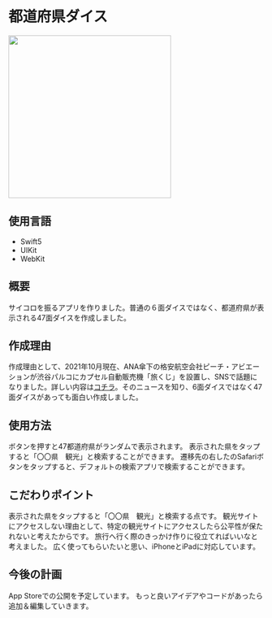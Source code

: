 # 都道府県ダイス
<img src = "https://user-images.githubusercontent.com/70003919/148318998-5060aea9-a52e-407a-8b56-007227183122.gif" width = 320px>


## 使用言語
- Swift5
 - UIKit
 - WebKit

## 概要
サイコロを振るアプリを作りました。普通の６面ダイスではなく、都道府県が表示される47面ダイスを作成しました。

## 作成理由
作成理由として、2021年10月現在、ANA傘下の格安航空会社ピーチ・アビエーションが渋谷パルコにカプセル自動販売機「旅くじ」を設置し、SNSで話題になりました。詳しい内容は[コチラ](https://news.yahoo.co.jp/articles/21713b82311e0b50e8f286f6280f8cc2520f2406)。そのニュースを知り、6面ダイスではなく47面ダイスがあっても面白い作成しました。

## 使用方法
ボタンを押すと47都道府県がランダムで表示されます。
表示された県をタップすると「〇〇県　観光」と検索することができます。
遷移先の右したのSafariボタンをタップすると、デフォルトの検索アプリで検索することができます。

## こだわりポイント
表示された県をタップすると「〇〇県　観光」と検索する点です。
観光サイトにアクセスしない理由として、特定の観光サイトにアクセスしたら公平性が保たれないと考えたからです。
旅行へ行く際のきっかけ作りに役立てればいいなと考えました。
広く使ってもらいたいと思い、iPhoneとiPadに対応しています。

## 今後の計画
App Storeでの公開を予定しています。
もっと良いアイデアやコードがあったら追加＆編集していきます。
